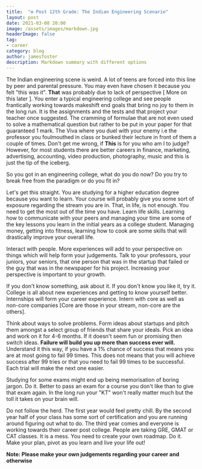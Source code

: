 ```yaml
---
title:  "⚙️ Post 12th Grade: The Indian Engineering Scenario"
layout: post
date: 2021-03-08 20:00
image: /assets/images/markdown.jpg
headerImage: false
tag:
- career
category: blog
author: jamesfoster
description: Markdown summary with different options
---
```


The Indian engineering scene is weird. A lot of teens are forced into this line by peer and parental pressure. You may even have chosen it because you felt "this was it". **That** was probably due to lack of perspective [ More on this later ]. You enter a typical engineering college and see people frantically working towards makeshift end goals that bring no joy to them in the long run. It is the assignments and the tests and that project your teacher once suggested. The cramming of formulae that are not even used to solve a mathematical question but rather to be put in your paper for that guaranteed 1 mark. The Viva where you duel with your enemy i.e the professor you foulmouthed in class or bunked their lecture in front of them a couple of times. Don't get me wrong, if **This** is for you who am I to judge? However, for most students there are better careers in finance, marketing, advertising, accounting, video production, photography, music and this is just the tip of the iceberg.

So you got in an engineering college, what do you do now? Do you try to break free from the paradigm or do you fit in?

Let's get this straight. You are studying for a higher education degree because you want to learn. Your course will probably give you some sort of exposure regarding the stream you are in. That, in life, is not enough. You need to get the most out of the time you have. Learn life skills. Learning how to communicate with your peers and managing your time are some of the key lessons you learn in the initial years as a college student. Managing money, getting into fitness, learning how to cook are some skills that will drastically improve your overall life.

Interact with people. More experiences will add to your perspective on things which will help form your judgements. Talk to your professors, your juniors, your seniors, that one person that was in the startup that failed or the guy that was in the newspaper for his project. Increasing your perspective is important to your growth.

If you don't know something, ask about it. If you don't know you like it, try it. College is all about new experiences and getting to know yourself better. Internships will form your career experience. Intern with core as well as non-core companies [Core are those in your stream, non-core are the others].

Think about ways to solve problems. Form ideas about startups and pitch them amongst a select group of friends that share your ideals. Pick an idea and work on it for 4-6 months. If it doesn't seem fun or promising then switch ideas. **Failure will build you up more than success ever will.** Understand it this way, if you have a 1% chance of success that means you are at most going to fail 99 times. This does not means that you will achieve success after 99 tries or that you need to fail 99 times to be successful. Each trial will make the next one easier.

Studying for some exams might end up being memorisation of boring jargon. Do it. Better to pass an exam for a course you don't like than to give that exam again. In the long run your "KT" won't really matter much but the toll it takes on your brain will.

Do not follow the herd. The first year would feel pretty chill. By the second year half of your class has some sort of certification and you are running around figuring out what to do. The third year comes and everyone is working towards their career post college. People are taking GRE, GMAT or CAT classes. It is a mess. You need to create your own roadmap. Do it. Make your plan, pivot as you learn and live your life out! <br>

**Note: Please make your own judgements regarding your career and otherwise**
